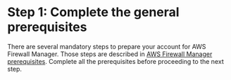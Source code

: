 # Step 1: Complete the general prerequisites<a name="complete-prereq-dns-firewall"></a>

There are several mandatory steps to prepare your account for AWS Firewall Manager\. Those steps are described in [AWS Firewall Manager prerequisites](fms-prereq.md)\. Complete all the prerequisites before proceeding to the next step\.